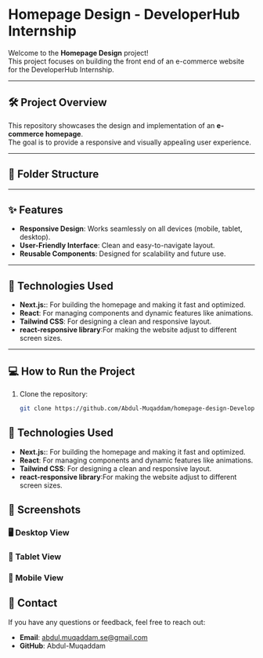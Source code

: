 # Homepage Design - DeveloperHub Internship

Welcome to the **Homepage Design** project!  
This project focuses on building the front end of an e-commerce website for the DeveloperHub Internship.  

---

## 🛠️ Project Overview

This repository showcases the design and implementation of an **e-commerce homepage**.  
The goal is to provide a responsive and visually appealing user experience.  

---

## 📂 Folder Structure


---

## ✨ Features

- **Responsive Design**: Works seamlessly on all devices (mobile, tablet, desktop).  
- **User-Friendly Interface**: Clean and easy-to-navigate layout.  
- **Reusable Components**: Designed for scalability and future use.  

---

## 🚀 Technologies Used

- **Next.js:**: For building the homepage and making it fast and optimized.   
- **React**: For managing components and dynamic features like animations.  
- **Tailwind CSS**: For designing a clean and responsive layout.
- **react-responsive library**:For making the website adjust to different screen sizes.

---

## 💻 How to Run the Project

1. Clone the repository:  
   ```bash
   git clone https://github.com/Abdul-Muqaddam/homepage-design-DeveloperHub-Internship.git

## 🚀 Technologies Used

- **Next.js:**: For building the homepage and making it fast and optimized.   
- **React**: For managing components and dynamic features like animations.  
- **Tailwind CSS**: For designing a clean and responsive layout.
- **react-responsive library**:For making the website adjust to different screen sizes.

## 📸 Screenshots 


### 🖥️ Desktop View


### 📱 Tablet View


### 📱 Mobile View

  
## 📧 Contact
If you have any questions or feedback, feel free to reach out:

- **Email**: abdul.muqaddam.se@gmail.com
- **GitHub**: Abdul-Muqaddam
